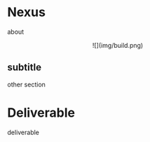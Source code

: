 # Nexus

about

<center>
  ![](img/build.png)  
</center>

## subtitle

other section

# Deliverable

deliverable
